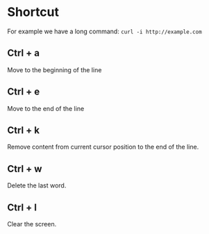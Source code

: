 # Shortcut

For example we have a long command: `curl -i http://example.com`

## Ctrl + a

Move to the beginning of the line

## Ctrl + e

Move to the end of the line

## Ctrl + k

Remove content from current cursor position to the end of the line.

## Ctrl + w

Delete the last word.

## Ctrl + l

Clear the screen.